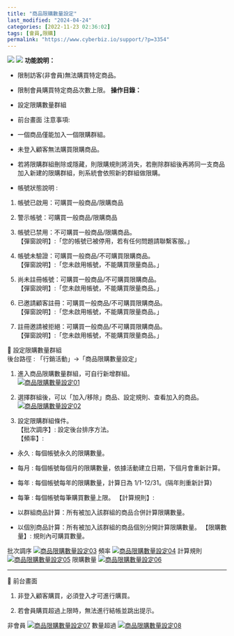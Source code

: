 ```yaml
---
title: "商品限購數量設定"
last_modified: "2024-04-24"
categories: [2022-11-23 02:36:02]
tags: [會員,限購]
permalink: "https://www.cyberbiz.io/support/?p=3354"
---
```


![](https://www.cyberbiz.io/support/wp-content/uploads/適用站別.png)
[![](https://www.cyberbiz.io/support/wp-content/uploads/台灣站.png)](https://www.cyberbiz.io/support/?page_id=2490)
**功能說明：**  

* 限制訪客(非會員)無法購買特定商品。
* 限制會員購買特定商品次數上限。
**操作目錄：**

* 設定限購數量群組
* 前台畫面
注意事項:  

* 一個商品僅能加入一個限購群組。
* 未登入顧客無法購買限購商品。
* 若將限購群組刪除或隱藏，則限購規則將消失，若刪除群組後再將同一支商品加入新建的限購群組，則系統會依照新的群組做限購。
* 帳號狀態說明 : 
1. 帳號已啟用：可購買一般商品/限購商品
2. 警示帳號：可購買一般商品/限購商品
3. 帳號已禁用：不可購買一般商品/限購商品。  
【彈窗說明】:「您的帳號已被停用，若有任何問題請聯繫客服。」

4. 帳號未驗證：可購買一般商品/不可購買限購商品。  
【彈窗說明】:「您未啟用帳號，不能購買限量商品。」

5. 尚未註冊帳號：可購買一般商品/不可購買限購商品。  
【彈窗說明】:「您未啟用帳號，不能購買限量商品。」

6. 已邀請顧客註冊：可購買一般商品/不可購買限購商品。  
【彈窗說明】:「您未啟用帳號，不能購買限量商品。」

7. 註冊邀請被拒絕：可購買一般商品/不可購買限購商品。  
【彈窗說明】:「您未啟用帳號，不能購買限量商品。」


📌 設定限購數量群組  
後台路徑 :  「行銷活動」→「商品限購數量設定」  


1. 進入商品限購數量群組，可自行新增群組。  
[![商品限購數量設定01](https://www.cyberbiz.io/support/wp-content/uploads/商品限購數量設定01.png)](https://www.cyberbiz.io/support/wp-content/uploads/商品限購數量設定01.png)



2. 選擇群組後，可以「加入/移除」商品、設定規則、查看加入的商品。  
[![商品限購數量設定02](https://www.cyberbiz.io/support/wp-content/uploads/商品限購數量設定02.png)](https://www.cyberbiz.io/support/wp-content/uploads/商品限購數量設定02.png)



3. 設定限購群組條件。  
【批次調序】: 設定後台排序方法。  
【頻率】:

* 永久 : 每個帳號永久的限購數量。
* 每月 : 每個帳號每個月的限購數量，依據活動建立日期，下個月會重新計算。
* 每年 : 每個帳號每年的限購數量，計算日為 1/1-12/31。(隔年則重新計算)
* 每筆 : 每個帳號每筆購買數量上限。
【計算規則】:

* 以群組商品計算：所有被加入該群組的商品合併計算限購數量。
* 以個別商品計算：所有被加入該群組的商品個別分開計算限購數量。
【限購數量】: 規則內可購買數量。  

批次調序 [![商品限購數量設定03](https://www.cyberbiz.io/support/wp-content/uploads/商品限購數量設定03.png)](https://www.cyberbiz.io/support/wp-content/uploads/商品限購數量設定03.png) 頻率
[![商品限購數量設定04](https://www.cyberbiz.io/support/wp-content/uploads/商品限購數量設定04.png)](https://www.cyberbiz.io/support/wp-content/uploads/商品限購數量設定04.png) 計算規則
[![商品限購數量設定05](https://www.cyberbiz.io/support/wp-content/uploads/商品限購數量設定05.png)](https://www.cyberbiz.io/support/wp-content/uploads/商品限購數量設定05.png) 限購數量
[![商品限購數量設定06](https://www.cyberbiz.io/support/wp-content/uploads/商品限購數量設定06.png)](https://www.cyberbiz.io/support/wp-content/uploads/商品限購數量設定06.png)



* * *


📌 前台畫面  

1. 非登入顧客購買，必須登入才可進行購買。


2. 若會員購買超過上限時，無法進行結帳並跳出提示。

非會員 [![商品限購數量設定07](https://www.cyberbiz.io/support/wp-content/uploads/商品限購數量設定07.png)](https://www.cyberbiz.io/support/wp-content/uploads/商品限購數量設定07.png) 數量超過
[![商品限購數量設定08](https://www.cyberbiz.io/support/wp-content/uploads/商品限購數量設定08.png)](https://www.cyberbiz.io/support/wp-content/uploads/商品限購數量設定08.png)

